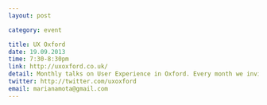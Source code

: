 ```yaml
---
layout: post

category: event

title: UX Oxford
date: 19.09.2013
time: 7:30-8:30pm
link: http://uxoxford.co.uk/
detail: Monthly talks on User Experience in Oxford. Every month we invite a speaker to come and talk about their experience using UX principles in their design projects.
twitter: http://twitter.com/uxoxford
email: marianamota@gmail.com
---
```

